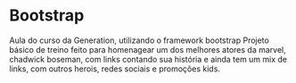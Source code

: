 # Bootstrap
Aula do curso da Generation, utilizando  o framework bootstrap
Projeto básico de treino feito para homenagear um dos melhores atores da marvel, chadwick boseman,
com links contando sua história e ainda tem um mix de links, com outros herois, redes sociais e promoções kids.
